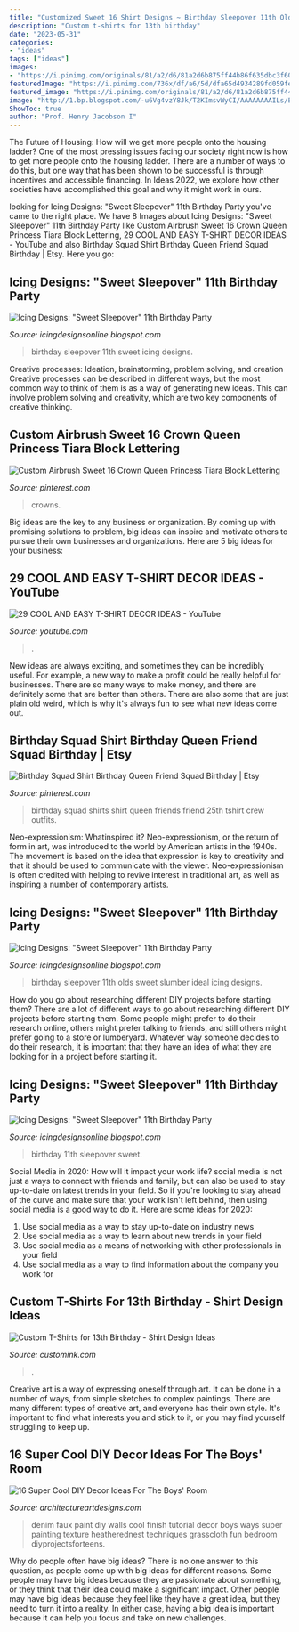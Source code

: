 ```yaml
---
title: "Customized Sweet 16 Shirt Designs ~ Birthday Sleepover 11th Olds Sweet Slumber Ideal Icing Designs"
description: "Custom t-shirts for 13th birthday"
date: "2023-05-31"
categories:
- "ideas"
tags: ["ideas"]
images:
- "https://i.pinimg.com/originals/81/a2/d6/81a2d6b875ff44b86f635dbc3f604df7.jpg"
featuredImage: "https://i.pinimg.com/736x/df/a6/5d/dfa65d4934289fd059feae0c11595e0d.jpg"
featured_image: "https://i.pinimg.com/originals/81/a2/d6/81a2d6b875ff44b86f635dbc3f604df7.jpg"
image: "http://1.bp.blogspot.com/-u6Vg4vzY8Jk/T2KImsvWyCI/AAAAAAAAILs/EEV5gSGvcJU/s1600/bellas%2Bparty%2B126.JPG"
ShowToc: true
author: "Prof. Henry Jacobson I"
---
```



The Future of Housing: How will we get more people onto the housing ladder?
One of the most pressing issues facing our society right now is how to get more people onto the housing ladder. There are a number of ways to do this, but one way that has been shown to be successful is through incentives and accessible financing. In Ideas 2022, we explore how other societies have accomplished this goal and why it might work in ours.

	

		
looking for Icing Designs: &quot;Sweet Sleepover&quot; 11th Birthday Party you've came to the right place. We have 8 Images about Icing Designs: &quot;Sweet Sleepover&quot; 11th Birthday Party like Custom Airbrush Sweet 16 Crown Queen Princess Tiara Block Lettering, 29 COOL AND EASY T-SHIRT DECOR IDEAS - YouTube and also Birthday Squad Shirt Birthday Queen Friend Squad Birthday | Etsy. Here you go:
		
    
## Icing Designs: &quot;Sweet Sleepover&quot; 11th Birthday Party

<img loading=lazy src="http://1.bp.blogspot.com/-u6Vg4vzY8Jk/T2KImsvWyCI/AAAAAAAAILs/EEV5gSGvcJU/s1600/bellas%2Bparty%2B126.JPG" onerror="this.onerror=null;this.src='https://tse2.mm.bing.net/th?id=OIP.CUU94fZKQjLF_Je4IKPn9QHaLG&amp;pid=15.1';" alt="Icing Designs: &quot;Sweet Sleepover&quot; 11th Birthday Party">

_Source: icingdesignsonline.blogspot.com_

>birthday sleepover 11th sweet icing designs. 

	

Creative processes: Ideation, brainstorming, problem solving, and creation
Creative processes can be described in different ways, but the most common way to think of them is as a way of generating new ideas. This can involve problem solving and creativity, which are two key components of creative thinking.

    
## Custom Airbrush Sweet 16 Crown Queen Princess Tiara Block Lettering

<img loading=lazy src="https://i.pinimg.com/originals/81/a2/d6/81a2d6b875ff44b86f635dbc3f604df7.jpg" onerror="this.onerror=null;this.src='https://tse2.mm.bing.net/th?id=OIP.sx2cSvChlgrygqeXvzJodQHaKF&amp;pid=15.1';" alt="Custom Airbrush Sweet 16 Crown Queen Princess Tiara Block Lettering">

_Source: pinterest.com_

>crowns. 

	

Big ideas are the key to any business or organization. By coming up with promising solutions to problem, big ideas can inspire and motivate others to pursue their own businesses and organizations. Here are 5 big ideas for your business: 

    
## 29 COOL AND EASY T-SHIRT DECOR IDEAS - YouTube

<img loading=lazy src="https://i.ytimg.com/vi/9EzIypmWwbA/maxresdefault.jpg" onerror="this.onerror=null;this.src='https://tse2.mm.bing.net/th?id=OIP.PDIhxgcoYTB5Okir3m7WWgHaEK&amp;pid=15.1';" alt="29 COOL AND EASY T-SHIRT DECOR IDEAS - YouTube">

_Source: youtube.com_

>. 

	

New ideas are always exciting, and sometimes they can be incredibly useful. For example, a new way to make a profit could be really helpful for businesses. There are so many ways to make money, and there are definitely some that are better than others. There are also some that are just plain old weird, which is why it's always fun to see what new ideas come out.

    
## Birthday Squad Shirt Birthday Queen Friend Squad Birthday | Etsy

<img loading=lazy src="https://i.pinimg.com/736x/df/a6/5d/dfa65d4934289fd059feae0c11595e0d.jpg" onerror="this.onerror=null;this.src='https://tse2.mm.bing.net/th?id=OIP.RB10CXnwVsJsctw59eDAAAHaF4&amp;pid=15.1';" alt="Birthday Squad Shirt Birthday Queen Friend Squad Birthday | Etsy">

_Source: pinterest.com_

>birthday squad shirts shirt queen friends friend 25th tshirt crew outfits. 

	

Neo-expressionism: Whatinspired it?
Neo-expressionism, or the return of form in art, was introduced to the world by American artists in the 1940s. The movement is based on the idea that expression is key to creativity and that it should be used to communicate with the viewer. Neo-expressionism is often credited with helping to revive interest in traditional art, as well as inspiring a number of contemporary artists.

    
## Icing Designs: &quot;Sweet Sleepover&quot; 11th Birthday Party

<img loading=lazy src="https://4.bp.blogspot.com/-_Oke6Fd_0YI/T2JiSSZOXqI/AAAAAAAAIIU/tCBsL7bvnGM/s1600/2.jpg" onerror="this.onerror=null;this.src='https://tse2.mm.bing.net/th?id=OIP.gXvl5F2ifHAgAcoQFpB2ygHaJm&amp;pid=15.1';" alt="Icing Designs: &quot;Sweet Sleepover&quot; 11th Birthday Party">

_Source: icingdesignsonline.blogspot.com_

>birthday sleepover 11th olds sweet slumber ideal icing designs. 

	

How do you go about researching different DIY projects before starting them?
There are a lot of different ways to go about researching different DIY projects before starting them. Some people might prefer to do their research online, others might prefer talking to friends, and still others might prefer going to a store or lumberyard. Whatever way someone decides to do their research, it is important that they have an idea of what they are looking for in a project before starting it.

    
## Icing Designs: &quot;Sweet Sleepover&quot; 11th Birthday Party

<img loading=lazy src="https://3.bp.blogspot.com/-3QpleJDvT8g/T2KFztDsQqI/AAAAAAAAIK8/UbDjxUdwNS8/s1600/bellas%2Bparty%2B087%2Bcopy.jpg" onerror="this.onerror=null;this.src='https://tse4.mm.bing.net/th?id=OIP.7E4FNG4WJyBCjS6IqcLSPQHaLG&amp;pid=15.1';" alt="Icing Designs: &quot;Sweet Sleepover&quot; 11th Birthday Party">

_Source: icingdesignsonline.blogspot.com_

>birthday 11th sleepover sweet. 

	

Social Media in 2020: How will it impact your work life?
social media is not just a ways to connect with friends and family, but can also be used to stay up-to-date on latest trends in your field. So if you're looking to stay ahead of the curve and make sure that your work isn't left behind, then using social media is a good way to do it. Here are some ideas for 2020: 
1. Use social media as a way to stay up-to-date on industry news 
2. Use social media as a way to learn about new trends in your field 
3. Use social media as a means of networking with other professionals in your field 
4. Use social media as a way to find information about the company you work for 

    
## Custom T-Shirts For 13th Birthday - Shirt Design Ideas

<img loading=lazy src="https://s3.amazonaws.com/customink-iotw-east-prod/images/12317/original/67281_10150282328800048_767775047_15135826_7830941_n.jpg?1288345912" onerror="this.onerror=null;this.src='https://tse2.mm.bing.net/th?id=OIP.3XAVZWDPV0QQp97HivXvBQHaFe&amp;pid=15.1';" alt="Custom T-Shirts for 13th Birthday - Shirt Design Ideas">

_Source: customink.com_

>. 

	

Creative art is a way of expressing oneself through art. It can be done in a number of ways, from simple sketches to complex paintings. There are many different types of creative art, and everyone has their own style. It's important to find what interests you and stick to it, or you may find yourself struggling to keep up.

    
## 16 Super Cool DIY Decor Ideas For The Boys&#039; Room

<img loading=lazy src="https://www.architectureartdesigns.com/wp-content/uploads/2017/09/16-Super-Cool-DIY-Decor-Ideas-For-The-Boys-Room-13.jpg" onerror="this.onerror=null;this.src='https://tse1.mm.bing.net/th?id=OIP.ndg2k7uTnyOjNLyAB98FBAHaLH&amp;pid=15.1';" alt="16 Super Cool DIY Decor Ideas For The Boys&#039; Room">

_Source: architectureartdesigns.com_

>denim faux paint diy walls cool finish tutorial decor boys ways super painting texture heatherednest techniques grasscloth fun bedroom diyprojectsforteens. 

	

Why do people often have big ideas?
There is no one answer to this question, as people come up with big ideas for different reasons. Some people may have big ideas because they are passionate about something, or they think that their idea could make a significant impact. Other people may have big ideas because they feel like they have a great idea, but they need to turn it into a reality. In either case, having a big idea is important because it can help you focus and take on new challenges.

